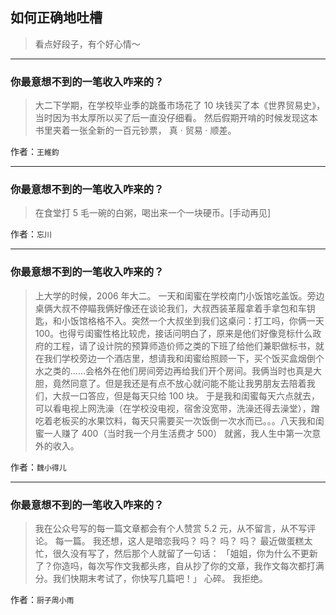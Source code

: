 ## 如何正确地吐槽

> 看点好段子，有个好心情～


 
---

### 你最意想不到的一笔收入咋来的？

> 大二下学期，在学校毕业季的跳蚤市场花了 10 块钱买了本《世界贸易史》，当时因为书太厚所以买了后一直没仔细看。
> 然后假期开啃的时候发现这本书里夹着一张全新的一百元钞票，
> 真 · 贸易 · 顺差。


作者：`王維鈞`

---

### 你最意想不到的一笔收入咋来的？

> 在食堂打 5 毛一碗的白粥，喝出来一个一块硬币。[手动再见]


作者：`忘川`

---

### 你最意想不到的一笔收入咋来的？

> 上大学的时候，2006 年大二。
> 一天和闺蜜在学校南门小饭馆吃盖饭。旁边桌俩大叔不停瞄我俩好像还在谈论我们，大叔西装革履拿着手拿包和车钥匙，和小饭馆格格不入。突然一个大叔坐到我们这桌问：打工吗，你俩一天 100。也得亏闺蜜性格比较虎，接话问明白了，原来是他们好像竞标什么政府的工程，请了设计院的预算师造价师之类的下班了给他们兼职做标书，就在我们学校旁边一个酒店里，想请我和闺蜜给照顾一下，买个饭买盒烟倒个水之类的……会格外在他们房间旁边再给我们开个房间。我俩当时也真是大胆，竟然同意了。但是我还是有点不放心就问能不能让我男朋友去陪着我们，大叔一口答应，但是每天只给 100 块。
> 于是我和闺蜜每天六点就去，可以看电视上网洗澡（在学校没电视，宿舍没宽带，洗澡还得去澡堂），蹭吃着老板买的水果饮料，每天只需要买一次饭倒一次水而已。。。八天我和闺蜜一人赚了 400（当时我一个月生活费才 500）
> 就酱，我人生中第一次意外的收入。


作者：`魏小得儿`

---

### 你最意想不到的一笔收入咋来的？

> 我在公众号写的每一篇文章都会有个人赞赏 5.2 元，从不留言，从不写评论。
> 每一篇。
> 我还想，这人是暗恋我吗？
> 吗？
> 吗？
> 吗？
> 最近做蛋糕太忙，很久没有写了，然后那个人就留了一句话：
> 「姐姐，你为什么不更新了？你造吗，每次写作文我都头疼，自从抄了你的文章，我作文每次都打满分。我们快期末考试了，你快写几篇吧！」
> 心碎。
> 我拒绝。


作者：`厨子周小雨`